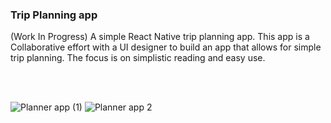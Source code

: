### Trip Planning app

(Work In Progress) A simple React Native trip planning app. This app is a Collaborative effort with a UI designer to build an app that allows for simple trip planning. The focus is on simplistic reading and easy use.





<br>
<br>



![Planner app (1)](https://user-images.githubusercontent.com/56705400/197614295-a9adaf03-5a9f-48ad-a07e-ac3bcf30d73a.png)
![Planner app 2](https://user-images.githubusercontent.com/56705400/197616118-3063fc60-2164-4c33-b713-3b5348b3052a.png)
